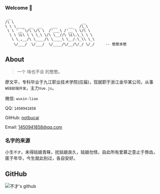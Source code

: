 ### Welcome 👋

```
 __
/\ \                               __
\ \ \____  __  __    ___     __   /\_\
 \ \ '__`\/\ \/\ \  /'___\ /'__`\ \/\ \
  \ \ \L\ \ \ \_\ \/\ \__//\ \L\.\_\ \ \
   \ \_,__/\ \____/\ \____\ \__/.\_\\ \_\
    \/___/  \/___/  \/____/\/__/\/_/ \/_/     -- 憨憨本憨
```

## About 

> 一个 啥也不会 的憨憨。


廖文平，专科毕业于九江职业技术学院(应届)，现就职于浙江金华某公司，从事`WEB前端开发`，主力`Vue.js`。

微信: `wuxin-liao`  

QQ: `1450941858`  

GitHub: [notbucai](https://github.com/notbucai)

Email: 1450941858@qq.com


### 名字的来源

小生`不才`，未得姑娘青睐，扰姑娘良久，姑娘勿怪，自此所有爱慕之意止于唇齿，匿于年华，今生就此别过，各自安好。

## GitHub
![不才's github](https://github-readme-stats.vercel.app/api?username=notbucai&show_icons=true&title_color=fff&icon_color=79ff97&text_color=9f9f9f&bg_color=000000)
